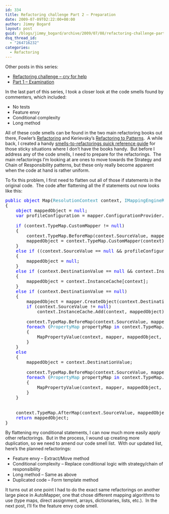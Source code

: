 ```yaml
---
id: 334
title: Refactoring challenge Part 2 – Preparation
date: 2009-07-09T02:22:00+00:00
author: Jimmy Bogard
layout: post
guid: /blogs/jimmy_bogard/archive/2009/07/08/refactoring-challenge-part-2-preparation.aspx
dsq_thread_id:
  - "264716232"
categories:
  - Refactoring
---
```

Other posts in this series:

  * [Refactoring challenge – cry for help](http://www.lostechies.com/blogs/jimmy_bogard/archive/2009/07/06/refactoring-challenge.aspx)
  * [Part 1 – Examination](http://www.lostechies.com/blogs/jimmy_bogard/archive/2009/07/07/refactoring-challenge-part-1-examination.aspx)

In the last part of this series, I took a closer look at the code smells found by commenters, which included:

  * No tests
  * Feature envy
  * Conditional complexity
  * Long method

All of these code smells can be found in the two main refactoring books out there, Fowler’s [Refactoring](http://www.amazon.com/exec/obidos/ASIN/0201485672) and Kerievsky’s [Refactoring to Patterns](http://www.informit.com/store/product.aspx?isbn=0321213351).&#160; A while back, I created a handy [smells-to-refactorings quick reference guide](http://s3.amazonaws.com/grabbagoftimg/Smells%20to%20Refactorings.pdf) for those sticky situations where I don’t have the books handy.&#160; But before I address any of the code smells, I need to prepare for the refactorings.&#160; The main refactorings I’m looking at are ones to move towards the Strategy and Chain of Responsibility patterns, but these only really become apparent when the code at hand is rather uniform.

To fix this problem, I first need to flatten out all of those if statements in the original code.&#160; The code after flattening all the if statements out now looks like this:

<pre><span style="color: blue">public object </span>Map(<span style="color: #2b91af">ResolutionContext </span>context, <span style="color: #2b91af">IMappingEngineRunner </span>mapper)
{
    <span style="color: blue">object </span>mappedObject = <span style="color: blue">null</span>;
    <span style="color: blue">var </span>profileConfiguration = mapper.ConfigurationProvider.GetProfileConfiguration(context.TypeMap.Profile);

    <span style="color: blue">if </span>(context.TypeMap.CustomMapper != <span style="color: blue">null</span>)
    {
        context.TypeMap.BeforeMap(context.SourceValue, mappedObject);
        mappedObject = context.TypeMap.CustomMapper(context);
    }
    <span style="color: blue">else if </span>((context.SourceValue == <span style="color: blue">null </span>&& profileConfiguration.MapNullSourceValuesAsNull))
    {
        mappedObject = <span style="color: blue">null</span>;
    }
    <span style="color: blue">else if </span>(context.DestinationValue == <span style="color: blue">null </span>&& context.InstanceCache.ContainsKey(context))
    {
        mappedObject = context.InstanceCache[context];
    }
    <span style="color: blue">else if </span>(context.DestinationValue == <span style="color: blue">null</span>)
    {
        mappedObject = mapper.CreateObject(context.DestinationType);
        <span style="color: blue">if </span>(context.SourceValue != <span style="color: blue">null</span>)
            context.InstanceCache.Add(context, mappedObject);

        context.TypeMap.BeforeMap(context.SourceValue, mappedObject);
        <span style="color: blue">foreach </span>(<span style="color: #2b91af">PropertyMap </span>propertyMap <span style="color: blue">in </span>context.TypeMap.GetPropertyMaps())
        {
            MapPropertyValue(context, mapper, mappedObject, propertyMap);
        }
    }
    <span style="color: blue">else
    </span>{
        mappedObject = context.DestinationValue;

        context.TypeMap.BeforeMap(context.SourceValue, mappedObject);
        <span style="color: blue">foreach </span>(<span style="color: #2b91af">PropertyMap </span>propertyMap <span style="color: blue">in </span>context.TypeMap.GetPropertyMaps())
        {
            MapPropertyValue(context, mapper, mappedObject, propertyMap);
        }
    }


    context.TypeMap.AfterMap(context.SourceValue, mappedObject);
    <span style="color: blue">return </span>mappedObject;
}</pre>

[](http://11011.net/software/vspaste)

By flattening my conditional statements, I can now much more easily apply other refactorings.&#160; But in the process, I wound up creating more duplication, so we need to amend our code smell list.&#160; With our updated list, here’s the planned refactorings:

  * Feature envy – Extract/Move method
  * Conditional complexity – Replace conditional logic with strategy/chain of responsibility
  * Long method – Same as above
  * Duplicated code – Form template method

It turns out at one point I had to do the exact same refactorings on another large piece in AutoMapper, one that chose different mapping algorithms to use (type maps, direct assignment, arrays, dictionaries, lists, etc.).&#160; In the next post, I’ll fix the feature envy code smell.